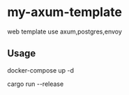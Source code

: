# my-axum-template 


web template use axum,postgres,envoy


Usage
----
docker-compose up -d

cargo run --release
